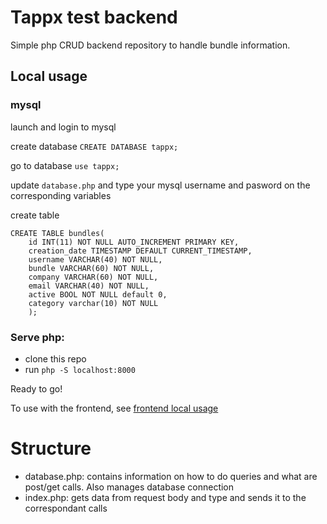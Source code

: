 # Tappx test backend

Simple php CRUD backend repository to handle bundle information.

## Local usage

### mysql

launch and login to mysql

create database `CREATE DATABASE tappx;`

go to database `use tappx;`

update `database.php` and type your mysql username and pasword on the corresponding variables

create table

```
CREATE TABLE bundles(
    id INT(11) NOT NULL AUTO_INCREMENT PRIMARY KEY,
    creation_date TIMESTAMP DEFAULT CURRENT_TIMESTAMP,
    username VARCHAR(40) NOT NULL,
    bundle VARCHAR(60) NOT NULL,
    company VARCHAR(60) NOT NULL,
    email VARCHAR(40) NOT NULL,
    active BOOL NOT NULL default 0,
    category varchar(10) NOT NULL
    );
```

### Serve php:

- clone this repo
- run `php -S localhost:8000`

Ready to go!

To use with the frontend, see [frontend local usage](https://github.com/a96lex/tappx-test-frontend)

# Structure

- database.php: contains information on how to do queries and what are post/get calls. Also manages database connection
- index.php: gets data from request body and type and sends it to the correspondant calls

